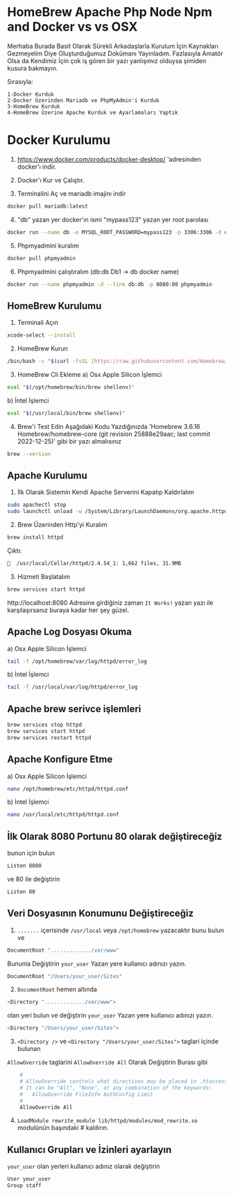 # HomeBrew Apache Php Node Npm and Docker vs vs OSX

Merhaba Burada Basit Olarak Sürekli Arkadaşlarla Kurulum İçin Kaynakları Gezmeyelim Diye Oluşturduğumuz Dokümanı Yayınladım. Fazlasıyla Amatör Olsa da Kendimiz İçin çok iş gören bir yazı yanlışımız olduysa şimiden kusura bakmayın.

Sırasıyla:

```
1-Docker Kurduk
2-Docker Üzerinden Mariadb ve PhpMyAdmin'i Kurduk
3-HomeBrew Kurduk
4-HomeBrew Üzerine Apache Kurduk ve Ayarlamaları Yaptık
```

# Docker Kurulumu

 1. https://www.docker.com/products/docker-desktop/ 'adresinden docker'ı indir.

 2. Docker'ı Kur ve Çalıştır.

 3. Terminalini Aç ve mariadb imajinı indir

```bash 
docker pull mariadb:latest
```

 4. "db" yazan yer docker'ın ismi "mypass123" yazan yer root parolası

```bash 
docker run --name db -e MYSQL_ROOT_PASSWORD=mypass123 -p 3306:3306 -d docker.io/library/mariadb:latest
```

 5. Phpmyadmini kuralım 

```bash 
docker pull phpmyadmin 
```
6. Phpmyadmini çalıştıralım (db:db Db1 -> db docker name)

```bash 
docker run --name phpmyadmin -d --link db:db -p 8080:80 phpmyadmin
```

## HomeBrew Kurulumu

 1. Terminali Açın

```bash
xcode-select --install
```
 2. HomeBrew Kurun

 ```bash
/bin/bash -c "$(curl -fsSL [https://raw.githubusercontent.com/Homebrew/install/HEAD/install.sh](https://raw.githubusercontent.com/Homebrew/install/HEAD/install.sh))"
``` 

3. HomeBrew Cli Ekleme
a) Osx Apple Silicon İşlemci
```bash
eval "$(/opt/homebrew/bin/brew shellenv)"
```
b) İntel İşlemci
```bash
eval "$(/usr/local/bin/brew shellenv)"
```


4. Brew'i Test Edin Aşağıdaki Kodu Yazdığınızda 'Homebrew 3.6.16 Homebrew/homebrew-core (git revision 25888e29aac; last commit 2022-12-25)' gibi bir yazı almalısınız
```bash
brew --version
``` 



## Apache Kurulumu 

1. İlk Olarak Sistemin Kendi Apache Serverini Kapatıp Kaldırlalım

```bash 
sudo apachectl stop
sudo launchctl unload -w /System/Library/LaunchDaemons/org.apache.httpd.plist 2>/dev/null

```


2. Brew Üzerinden Http'yi Kuralım

```bash 
brew install httpd
```
Çıktı:
```bash 
🍺  /usr/local/Cellar/httpd/2.4.54_1: 1,662 files, 31.9MB
```



3. Hizmeti Başlatalım

```bash 
brew services start httpd
```

http://localhost:8080 Adresine girdiğiniz zaman `It Works!` yazan yazı ile karşılaşırsanız buraya kadar her şey güzel.


Apache Log Dosyası Okuma
-
a) Osx Apple Silicon İşlemci
```bash
tail -f /opt/homebrew/var/log/httpd/error_log
```
b) İntel İşlemci
```bash
tail -f /usr/local/var/log/httpd/error_log
```

Apache brew serivce işlemleri
-
```bash
brew services stop httpd
brew services start httpd
brew services restart httpd
```

## Apache Konfigure Etme 

a) Osx Apple Silicon İşlemci
```bash
nano /opt/homebrew/etc/httpd/httpd.conf
```
b) İntel İşlemci
```bash
nano /usr/local/etc/httpd/httpd.conf
```

İlk Olarak 8080 Portunu 80 olarak değiştireceğiz
-

bunun için bulun

```sh
Listen 8080
```
ve 80 ile değiştirin 

```sh
Listen 80
```

Veri Dosyasının Konumunu Değiştireceğiz 
-
1. `.......` içerisinde `/usr/local` veya `/opt/homebrew` yazacaktır bunu bulun ve

```sh
DocumentRoot "............./var/www"
```

Bununla Değiştirin `your_user` Yazan yere kullanıcı adınızı yazın.
```sh
DocumentRoot "/Users/your_user/Sites"
```

2. `DocumentRoot` hemen altında
```sh
<Directory "............./var/www">
```
 olan yeri bulun ve değiştirin `your_user` Yazan yere kullanıcı adınızı yazın.
```sh
<Directory "/Users/your_user/Sites">
```


3. `<Directory />` ve `<Directory "/Users/your_user/Sites">` taglari içinde bulunan 

`AllowOverride` taglarini  `AllowOverride All` Olarak Değiştirin Burası gibi

```sh
    #
    # AllowOverride controls what directives may be placed in .htaccess files.
    # It can be "All", "None", or any combination of the keywords:
    #   AllowOverride FileInfo AuthConfig Limit
    #
    AllowOverride All
```

4. `LoadModule rewrite_module lib/httpd/modules/mod_rewrite.so` modulünün başındaki # kaldırın.

## Kullanıcı Grupları ve İzinleri ayarlayın
`your_user` olan yerleri kullanıcı adınız olarak değiştirin
```sh
User your_user
Group staff
```
